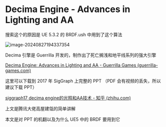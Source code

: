 # Decima Engine - Advances in Lighting and AA

搜索这个的原因是 UE 5.3.2 的 BRDF.ush 中用到了这个算法

![image-20240827194337354](https://icewalnut-img.oss-cn-shanghai.aliyuncs.com/202408271943419.png)

Decima 引擎是 Guerrilla 开发的，制作出了死亡搁浅和地平线系列的强大引擎

[Decima Engine: Advances in Lighting and AA - Guerrilla Games (guerrilla-games.com)](https://www.guerrilla-games.com/read/decima-engine-advances-in-lighting-and-aa)

这里可以下载到 2017 年 SigGraph 上完整的 PPT （PDF 会有视频的丢失，所以建议下载 PPT）

[siggraph17 decima engine的光照和AA技术 - 知乎 (zhihu.com)](https://zhuanlan.zhihu.com/p/30019777)

上文是腾讯大佬高屋建瓴的简单讲解



本文是对 PPT 的机翻以及为什么 UE5 中的 BRDF 要用到它